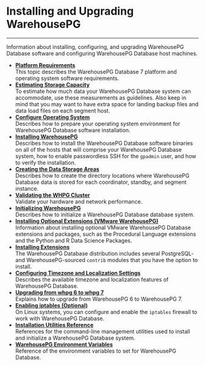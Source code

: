 # Installing and Upgrading WarehousePG
---

Information about installing, configuring, and upgrading WarehousePG Database software and configuring WarehousePG Database host machines.

-   **[Platform Requirements](platform-requirements.html)**  
This topic describes the WarehousePG Database 7 platform and operating system software requirements.
-   **[Estimating Storage Capacity](capacity_planning.html)**  
To estimate how much data your WarehousePG Database system can accommodate, use these measurements as guidelines. Also keep in mind that you may want to have extra space for landing backup files and data load files on each segment host.
-   **[Configure Operating System](config_os.html)**  
Describes how to prepare your operating system environment for WarehousePG Database software installation.
-   **[Installing WarehousePG](install_gpdb.html)**  
Describes how to install the WarehousePG Database software binaries on all of the hosts that will comprise your WarehousePG Database system, how to enable passwordless SSH for the `gpadmin` user, and how to verify the installation.
-   **[Creating the Data Storage Areas](create_data_dirs.html)**  
Describes how to create the directory locations where WarehousePG Database data is stored for each coordinator, standby, and segment instance.
-   **[Validating the WHPG Cluster](validate.html)**  
Validate your hardware and network performance.
-   **[Initializing WarehousePG](init_whpg.html)**  
Describes how to initialize a WarehousePG Database database system.
-   **[Installing Optional Extensions \(VMware WarehousePG\)](data_sci_pkgs.html)**  
Information about installing optional VMware WarehousePG Database extensions and packages, such as the Procedural Language extensions and the Python and R Data Science Packages.
-   **[Installing Extensions](install_extensions.html)**  
The WarehousePG Database distribution includes several PostgreSQL- and WarehousePG-sourced `contrib` modules that you have the option to install.
-   **[Configuring Timezone and Localization Settings](localization.html)**  
Describes the available timezone and localization features of WarehousePG Database.
-   **[Upgrading from whpg 6 to whpg 7](upgrading_6_to_7.html)**  
Explains how to upgrade from WarehousePG 6 to WarehousePG 7. 
-   **[Enabling iptables \(Optional\)](enable_iptables.html)**  
On Linux systems, you can configure and enable the `iptables` firewall to work with WarehousePG Database.
-   **[Installation Utilities Reference](installation_utilities.html)**  
References for the command-line management utilities used to install and initialize a WarehousePG Database system.
-   **[WarehousePG Environment Variables](env_var.html)**  
Reference of the environment variables to set for WarehousePG Database.

